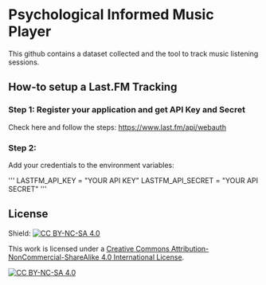 # Psychological Informed Music Player

This github contains a dataset collected and the tool to track music listening sessions.

## How-to setup a Last.FM Tracking

### Step 1: Register your application and get API Key and Secret

Check here and follow the steps: https://www.last.fm/api/webauth

### Step 2: 
Add your credentials to the environment variables:

'''
LASTFM_API_KEY = "YOUR API KEY"
LASTFM_API_SECRET = "YOUR API SECRET"
'''

## License

Shield: [![CC BY-NC-SA 4.0][cc-by-nc-sa-shield]][cc-by-nc-sa]

This work is licensed under a
[Creative Commons Attribution-NonCommercial-ShareAlike 4.0 International License][cc-by-nc-sa].

[![CC BY-NC-SA 4.0][cc-by-nc-sa-image]][cc-by-nc-sa]

[cc-by-nc-sa]: http://creativecommons.org/licenses/by-nc-sa/4.0/
[cc-by-nc-sa-image]: https://licensebuttons.net/l/by-nc-sa/4.0/88x31.png
[cc-by-nc-sa-shield]: https://img.shields.io/badge/License-CC%20BY--NC--SA%204.0-lightgrey.svg

